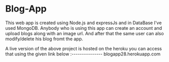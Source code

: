 # Blog-App
This web app is created using Node.js and expressJs and in DataBase I've used MongoDB.
Anybody who is using this app can create an account and upload blogs along with an image url.
And after that the same user can also modify/delete his blog fromt the app.

A live version of the above project is hosted on the heroku you can access that using the given link below
:---------------
blogapp28.herokuapp.com
